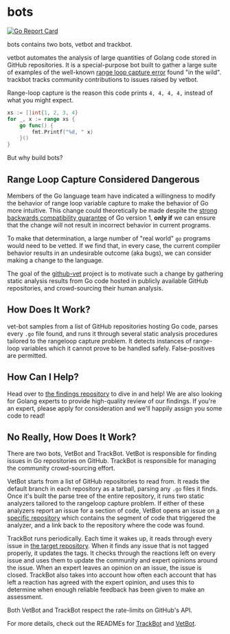 # bots

[![Go Report Card](https://goreportcard.com/badge/github.com/github-vet/bots)](https://goreportcard.com/report/github.com/github-vet/bots)

bots contains two bots, vetbot and trackbot.

vetbot automates the analysis of large quantities of Golang code stored in GitHub repositories. It is a special-purpose bot built to gather a large suite of examples of the well-known [range loop capture error](https://github.com/golang/go/wiki/CommonMistakes#using-reference-to-loop-iterator-variable) found "in the wild". 
trackbot tracks community contributions to issues raised by vetbot.

Range-loop capture is the reason this code prints `4, 4, 4, 4,` instead of what you might expect.

```go
xs := []int{1, 2, 3, 4}
for _, x := range xs {
    go func() {
        fmt.Printf("%d, " x)
    }()
}
```


But why build bots?

## Range Loop Capture Considered Dangerous

Members of the Go language team have indicated a willingness to modify the behavior of range loop variable capture to make the behavior of Go more intuitive. This change could theoretically be made despite the [strong backwards compatibility guarantee](https://golang.org/doc/go1compat) of Go version 1, **only if** we can ensure that the change will not result in incorrect behavior in current programs.

To make that determination, a large number of "real world" `go` programs would need to be vetted. If we find that, in every case, the current compiler behavior results in an undesirable outcome (aka bugs), we can consider making a change to the language.

The goal of the [github-vet](https://github.com/github-vet) project is to motivate such a change by gathering static analysis results from Go code hosted in publicly available GitHub repositories, and crowd-sourcing their human analysis.

## How Does It Work?

vet-bot samples from a list of GitHub repositories hosting Go code, parses every `.go` file found, and runs it through several static analysis procedures tailored to the rangeloop capture problem. It detects instances of range-loop variables which it cannot prove to be handled safely. False-positives are permitted.

## How Can I Help?

Head over to [the findings repository](https://github.com/github-vet/rangeloop-pointer-findings) to dive in and help! We are also looking for Golang experts to provide high-quality review of our findings. If you're an expert, please apply for consideration and we'll happily assign you some code to read!

## No Really, How Does It Work?

There are two bots, VetBot and TrackBot. VetBot is responsible for finding issues in Go repositories on GitHub. TrackBot is responsible for managing the community crowd-sourcing effort.

VetBot starts from a list of GitHub repositories to read from. It reads the default branch in each repository as a tarball, parsing any `.go` files it finds. Once it's built the parse tree of the entire repository, it runs two static analyzers tailored to the rangeloop capture problem. If either of these analyzers report an issue for a section of code, VetBot opens an issue on [a specific repository](https://github.com/github-vet/rangeloop-pointer-findings) which contains the segment of code that triggered the analyzer, and a link back to the repository where the code was found.

TrackBot runs periodically. Each time it wakes up, it reads through every issue in [the target repository](https://github.com/github-vet/rangeloop-pointer-findings). When it finds any issue that is not tagged properly, it updates the tags. It checks through the reactions left on every issue and uses them to update the community and expert opinions around the issue. When an expert leaves an opinion on an issue, the issue is closed. TrackBot also takes into account how often each account that has left a reaction has agreed with the expert opinion, and uses this to determine when enough reliable feedback has been given to make an assessment.

Both VetBot and TrackBot respect the rate-limits on GitHub's API.

For more details, check out the READMEs for [TrackBot](https://github.com/github-vet/bots/tree/main/cmd/track-bot) and [VetBot](https://github.com/github-vet/bots/tree/main/cmd/vet-bot).
